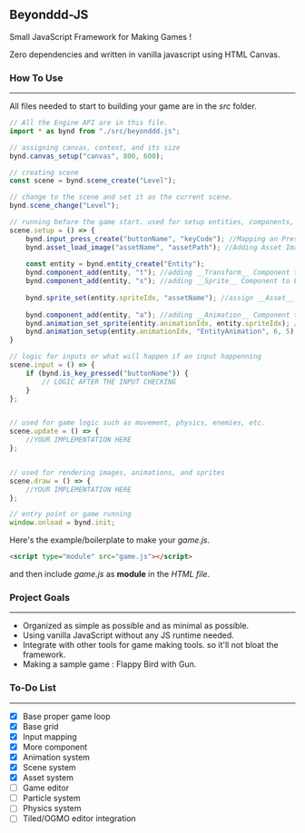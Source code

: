 ## Beyonddd-JS
Small JavaScript Framework for Making Games !

Zero dependencies and written in vanilla javascript using HTML Canvas.

### How To Use
---
All files needed to start to building your game are in the *src* folder.

``` javascript
// All the Engine API are in this file.
import * as bynd from "./src/beyonddd.js";

// assigning canvas, context, and its size 
bynd.canvas_setup("canvas", 800, 600); 

// creating scene
const scene = bynd.scene_create("Level"); 

// change to the scene and set it as the current scene.
bynd.scene_change("Level");

// running before the game start. used for setup entities, components, inputs etc. 
scene.setup = () => {
	bynd.input_press_create("buttonName", "keyCode"); //Mapping an Press-able Input
	bynd.asset_load_image("assetName", "assetPath"); //Adding Asset Image
	
	const entity = bynd.entity_create("Entity");
	bynd.component_add(entity, "t"); //adding __Transform__ Component to Entity 
	bynd.component_add(entity, "s"); //adding __Sprite__ Component to Entity
	
	bynd.sprite_set(entity.spriteIdx, "assetName"); //assign __Asset__ to Sprite 
	
	bynd.component_add(entity, "a"); //adding __Animation__ Component to Entity
	bynd.animation_set_sprite(entity.animationIdx, entity.spriteIdx); //set Sprite to Animation
	bynd.animation_setup(entity.animationIdx, "EntityAnimation", 6, 5); //setup Animation properties
}

// logic for inputs or what will happen if an input happenning
scene.input = () => {
	if (bynd.is_key_pressed("buttonName")) {
		// LOGIC AFTER THE INPUT CHECKING
	}
};


// used for game logic such as movement, physics, enemies, etc. 
scene.update = () => {
	//YOUR IMPLEMENTATION HERE
};


// used for rendering images, animations, and sprites
scene.draw = () => {
	//YOUR IMPLEMENTATION HERE
};

// entry point or game running
window.onload = bynd.init;

```
Here's the example/boilerplate to make your *game.js*.

``` html
<script type="module" src="game.js"></script>
```
and then include *game.js* as **module** in the *HTML file*.

### Project Goals
---
- Organized as simple as possible and as minimal as possible.
- Using vanilla JavaScript without any JS runtime needed.
- Integrate with other tools for game making tools. so it'll not bloat the framework.
- Making a sample game : Flappy Bird with Gun.

### To-Do List
---
- [x] Base proper game loop
- [x] Base grid
- [X] Input mapping
- [X] More component
- [X] Animation system
- [X] Scene system
- [X] Asset system
- [ ] Game editor
- [ ] Particle system
- [ ] Physics system
- [ ] Tiled/OGMO editor integration
